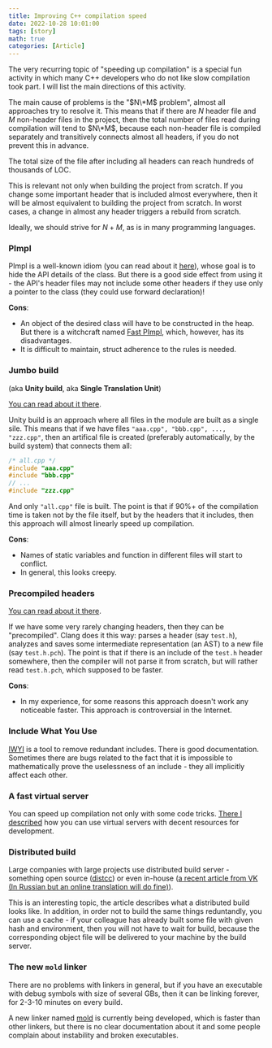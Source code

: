 ```yaml
---
title: Improving C++ compilation speed
date: 2022-10-28 10:01:00
tags: [story]
math: true
categories: [Article]
---
```


The very recurring topic of "speeding up compilation" is a special fun activity in which many C++
developers who do not like slow compilation took part. I will list the main directions of this activity.

The main cause of problems is the "$N\*M$ problem", almost all approaches try to resolve it.
This means that if there are $N$ header file and $M$ non-header files in the project,
then the total number of files read during compilation will tend to $N\*M$,
because each non-header file is compiled separately and transitively connects almost all headers, if you do not prevent this in advance.

The total size of the file after including all headers can reach hundreds of thousands of LOC.

This is relevant not only when building the project from scratch.
If you change some important header that is included almost everywhere,
then it will be almost equivalent to building the project from scratch.
In worst cases, a change in almost any header triggers a rebuild from scratch.

Ideally, we should strive for $N+M$, as is in many programming languages.

### PImpl

PImpl is a well-known idiom (you can read about it [here](https://marcmutz.wordpress.com/translated-articles/pimp-my-pimpl/)),
whose goal is to hide the API details of the class. But there is a good side effect from using it -
the API's header files may not include some other headers if they use only a pointer to the class (they could use forward declaration)!

**Cons**:
- An object of the desired class will have to be constructed in the heap.
But there is a witchcraft named [Fast PImpl](/posts/fast-pimpl), which, however, has its disadvantages.
- It is difficult to maintain, struct adherence to the rules is needed.

### Jumbo build
(aka **Unity build**, aka **Single Translation Unit**)

[You can read about it there](https://austinmorlan.com/posts/unity_jumbo_build/).

Unity build is an approach where all files in the module are built as a single sile.
This means that if we have files `"aaa.cpp", "bbb.cpp", ..., "zzz.cpp"`, then an artifical file is created (preferably automatically, by the build system) that connects them all:
```c++
/* all.cpp */
#include "aaa.cpp"
#include "bbb.cpp"
// ...
#include "zzz.cpp"
```
And only `"all.cpp"` file is built.
The point is that if 90%+ of the compilation time is taken not by the file itself, but by the headers that it includes,
then this approach will almost linearly speed up compilation.

**Cons**:
- Names of static variables and function in different files will start to conflict.
- In general, this looks creepy.

### Precompiled headers

[You can read about it there](https://en.wikipedia.org/wiki/Precompiled_header).

If we have some very rarely changing headers, then they can be "precompiled".
Clang does it this way: parses a header (say `test.h`), analyzes and saves some intermediate representation (an AST) to a new file (say `test.h.pch`).
The point is that if there is an include of the `test.h` header somewhere, then the compiler will not parse it from scratch,
but will rather read `test.h.pch`, which supposed to be faster.

**Cons**:
- In my experience, for some reasons this approach doesn't work any noticeable faster.
This approach is controversial in the Internet.

### Include What You Use

[IWYI](https://github.com/include-what-you-use/include-what-you-use) is a tool to remove redundant includes.
There is good documentation.
Sometimes there are bugs related to the fact that it is impossible to mathematically prove the uselessness of an include - they all implicitly affect each other.

### A fast virtual server

You can speed up compilation not only with some code tricks. [There I described](/posts/thin-client) how you can use virtual servers with decent resources for development.

### Distributed build

Large companies with large projects use distributed build server - something open source ([distcc](https://www.distcc.org/))
or even in-house ([a recent article from VK (In Russian but an online translation will do fine)](https://habr.com/ru/company/vk/blog/694536/)).

This is an interesting topic, the article describes what a distributed build looks like.
In addition, in order not to build the same things reduntandly,
you can use a cache - if your colleague has already built some file with given hash and environment, then you will not have to wait
for build, because the corresponding object file will be delivered to your machine by the build server.

### The new `mold` linker

There are no problems with linkers in general, but if you have an executable with debug symbols with size of several GBs,
then it can be linking forever, for 2-3-10 minutes on every build.

A new linker named [mold](https://github.com/rui314/mold) is currently being developed,
which is faster than other linkers, but there is no clear documentation about it and some people complain about instability and broken executables.
